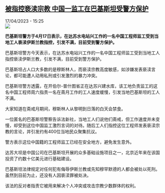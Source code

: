<!--1681739105000-->
[被指控亵渎宗教 中国一监工在巴基斯坦受警方保护](https://www.rfi.fr/cn/%E4%B8%AD%E5%9B%BD/20230417-%E8%A2%AB%E6%8C%87%E6%8E%A7%E4%BA%B5%E6%B8%8E%E5%AE%97%E6%95%99-%E4%B8%AD%E5%9B%BD%E4%B8%80%E7%9B%91%E5%B7%A5%E5%9C%A8%E5%B7%B4%E5%9F%BA%E6%96%AF%E5%9D%A6%E5%8F%97%E8%AD%A6%E6%96%B9%E4%BF%9D%E6%8A%A4)
------

<div>17/04/2023 - 15:25</div><img src="https://s.rfi.fr/media/display/3005ba5e-aadc-11ec-a48b-005056a90284/w:1280/p:16x9/AP22081440499130.jpg"><p><strong>巴基斯坦警方于4月17日表示，在达苏水电站兴工作的一名中国工程师监工受到当地工人亵渎伊斯兰教指控，引发不满，目前受到警方保护。                    </strong></p><div><p><span><span><span><span><span><span>巴基斯坦警方今天表示，在达苏水电站兴工作的一名中国工程师监工受到当地工人指控亵渎伊斯兰教，引发不满，目前受到警方保护。</span></span></span></span></span></span></p><p><span><span><span><span><span><span>巴基斯坦占人口大多数的是穆斯林人，而亵渎宗教高度敏感，如涉嫌发表亵渎言论，都可能遭人动用私刑或引发激烈的暴力冲突。</span></span></span></span></span></span></p><p><span><span><span><span><span><span>巴基斯坦警方透露，在开伯尔</span></span></span><span><span>-</span></span><span><span><span>普什图省</span></span></span>正在达苏兴建水库，该工地负责监工的这名中国工程师周六指责一名在斋月工作的工人速度缓慢，引发当地巴基斯坦的工人不满。</span></span></span></p><p><span><span><span><span><span><span>大家知道在斋戒月期间，穆斯林人从黎明到日落的白天会禁食。</span></span></span></span></span></span></p><p><span><span><span><span><span><span>一位匿名的巴基斯坦警察告诉法新社，当地工人们说他们斋戒，但工作速度并未变慢，却受到这位中国监工激烈言词的对待。随后工人们指控这位工程师发表亵渎宗教的言论，并引发约有</span></span></span><span><span>400</span></span><span><span><span>位当地民众聚集抗议。</span></span></span></span></span></span></p><p><span><span><span><span><span><span>警方表示这位中国籍的工程师监工已经在安全地方，避免发生意外。</span></span></span></span></span></span></p><p><span><span><span><span><span><span>达苏大坝是中国公司在巴基斯坦开展的众多基础设施项目之一，北京近年来在该国投资了约数十亿美元进行基础建设。</span></span></span></span></span></span></p><p><span><span><span><span><span><span>巴基斯坦法律规定对任何犯有侮辱伊斯兰教或先知穆罕默德的人都会被处以死刑。</span></span></span><span><span><span>虽然到目前为止，还没有人因亵渎罪被处决。</span></span></span></span></span></span></p><p><span><span><span><span><span><span>该法的反对者指责它被用来解决个人冲突或攻击宗教少数群体的权利。</span></span></span></span></span></span></p><div data-selfpromo-newsletter></div><div data-selfpromo-app></div></div>
